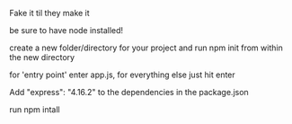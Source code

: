 Fake it til they make it

be sure to have node installed!

create a new folder/directory for your project and run npm init from within the new directory



for 'entry point' enter app.js, for everything else just hit enter

Add "express": "4.16.2" to the dependencies in the package.json

run npm intall